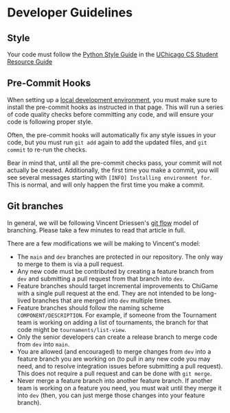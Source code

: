 # Developer Guidelines

## Style 

Your code must follow the [Python Style Guide](https://uchicago-cs.github.io/student-resource-guide/style-guide/python.html) 
in the [UChicago CS Student Resource Guide](https://uchicago-cs.github.io/student-resource-guide/) 

## Pre-Commit Hooks

When setting up a [local development environment](local.md), you must make sure to
install the pre-commit hooks as instructed in that page. This will run a series of
code quality checks before committing any code, and will ensure your code is
following proper style.

Often, the pre-commit hooks will automatically fix any style issues in your code,
but you must run `git add` again to add the updated files, and `git commit` to
re-run the checks.

Bear in mind that, until all the pre-commit checks pass, your commit will not
actually be created. Additionally, the first time you make a commit, you will see
several messages starting with `[INFO] Installing environment for`. This is normal,
and will only happen the first time you make a commit.

## Git branches

In general, we will be following Vincent Driessen's 
[git flow](https://nvie.com/posts/a-successful-git-branching-model/) 
model of branching. Please take a few minutes to read that article in full.

There are a few modifications we will be making to Vincent's model:

* The `main` and `dev` branches are protected in our repository. The only
  way to merge to them is via a pull request.
* Any new code must be contributed by creating a feature branch from `dev` and
  submitting a pull request from that branch into `dev`.
* Feature branches should target incremental improvements to ChiGame with
  a single pull request at the end. They are not intended to be long-lived
  branches that are merged into `dev` multiple times.
* Feature branches should follow the naming scheme `COMPONENT/DESCRIPTION`.
  For example, if someone from the Tournament team is working on adding
  a list of tournaments, the branch for
  that code might be `tournaments/list-view`. 
* Only the senior developers can create a release branch to merge code
  from `dev` into `main`.  
* You are allowed (and encouraged) to merge changes from `dev` into a
  feature branch you are working on (to pull in any new code you may need,
  and to resolve integration issues before submitting a pull request). 
  This does not require a pull request and can be done with `git merge`.  
* Never merge a feature branch into another feature branch. If another
  team is working on a feature you need, you must wait until they merge
  it into `dev` (then, you can just merge those changes into your feature
  branch).


